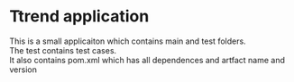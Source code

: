 # Ttrend application

This is a small applicaiton which contains main and test folders.  
The test contains test cases.  
It also contains pom.xml which has all dependences and artfact name and version

